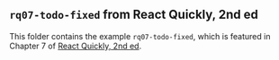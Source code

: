 ## `rq07-todo-fixed` from React Quickly, 2nd ed

This folder contains the example `rq07-todo-fixed`, which is featured in Chapter 7 of [React Quickly, 2nd ed](https://reactquickly.dev).
